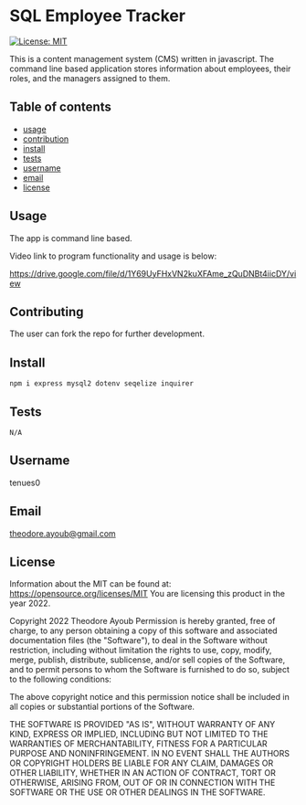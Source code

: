 
  
# SQL Employee Tracker
[![License: MIT](https://img.shields.io/badge/License-MIT-yellow.svg)](https://opensource.org/licenses/MIT)

This is a content management system (CMS) written in javascript. The command line based application stores information about employees, their roles, and the managers assigned to them.

## Table of contents
* [usage](#Usage)
* [contribution](#Contributing)
* [install](#Install)
* [tests](#Tests)
* [username](#Username)
* [email](#Email)
* [license](#License)

## Usage

The app is command line based.

Video link to program functionality and usage is below:

https://drive.google.com/file/d/1Y69UyFHxVN2kuXFAme_zQuDNBt4iicDY/view

## Contributing

The user can fork the repo for further development.

## Install
```
npm i express mysql2 dotenv seqelize inquirer
```
## Tests
```
N/A
```
## Username

tenues0

## Email

theodore.ayoub@gmail.com

## License

Information about the MIT can be found at: https://opensource.org/licenses/MIT
You are licensing this product in the year 2022.


Copyright 2022 Theodore Ayoub
Permission is hereby granted, free of charge, to any person obtaining a copy of this software and
associated documentation files (the "Software"), to deal in the Software without restriction,
including without limitation the rights to use, copy, modify, merge, publish, distribute, sublicense,
and/or sell copies of the Software, and to permit persons to whom the Software is furnished to do
so, subject to the following conditions:
      
The above copyright notice and this permission notice shall be included in all copies or substantial
portions of the Software.
      
THE SOFTWARE IS PROVIDED "AS IS", WITHOUT WARRANTY OF ANY KIND, EXPRESS OR IMPLIED,
INCLUDING BUT NOT LIMITED TO THE WARRANTIES OF MERCHANTABILITY, FITNESS FOR A
PARTICULAR PURPOSE AND NONINFRINGEMENT. IN NO EVENT SHALL THE AUTHORS OR
COPYRIGHT HOLDERS BE LIABLE FOR ANY CLAIM, DAMAGES OR OTHER LIABILITY, WHETHER IN
AN ACTION OF CONTRACT, TORT OR OTHERWISE, ARISING FROM, OUT OF OR IN CONNECTION
WITH THE SOFTWARE OR THE USE OR OTHER DEALINGS IN THE SOFTWARE.
